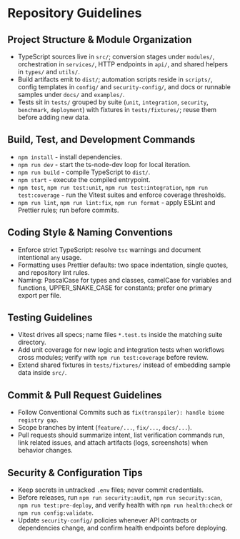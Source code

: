 # Repository Guidelines

## Project Structure & Module Organization
- TypeScript sources live in `src/`; conversion stages under `modules/`, orchestration in `services/`, HTTP endpoints in `api/`, and shared helpers in `types/` and `utils/`.
- Build artifacts emit to `dist/`; automation scripts reside in `scripts/`, config templates in `config/` and `security-config/`, and docs or runnable samples under `docs/` and `examples/`.
- Tests sit in `tests/` grouped by suite (`unit`, `integration`, `security`, `benchmark`, `deployment`) with fixtures in `tests/fixtures/`; reuse them before adding new data.

## Build, Test, and Development Commands
- `npm install` - install dependencies.
- `npm run dev` - start the ts-node-dev loop for local iteration.
- `npm run build` - compile TypeScript to `dist/`.
- `npm start` - execute the compiled entrypoint.
- `npm test`, `npm run test:unit`, `npm run test:integration`, `npm run test:coverage` - run the Vitest suites and enforce coverage thresholds.
- `npm run lint`, `npm run lint:fix`, `npm run format` - apply ESLint and Prettier rules; run before commits.

## Coding Style & Naming Conventions
- Enforce strict TypeScript: resolve `tsc` warnings and document intentional `any` usage.
- Formatting uses Prettier defaults: two space indentation, single quotes, and repository lint rules.
- Naming: PascalCase for types and classes, camelCase for variables and functions, UPPER_SNAKE_CASE for constants; prefer one primary export per file.

## Testing Guidelines
- Vitest drives all specs; name files `*.test.ts` inside the matching suite directory.
- Add unit coverage for new logic and integration tests when workflows cross modules; verify with `npm run test:coverage` before review.
- Extend shared fixtures in `tests/fixtures/` instead of embedding sample data inside `src/`.

## Commit & Pull Request Guidelines
- Follow Conventional Commits such as `fix(transpiler): handle biome registry gap`.
- Scope branches by intent (`feature/...`, `fix/...`, `docs/...`).
- Pull requests should summarize intent, list verification commands run, link related issues, and attach artifacts (logs, screenshots) when behavior changes.

## Security & Configuration Tips
- Keep secrets in untracked `.env` files; never commit credentials.
- Before releases, run `npm run security:audit`, `npm run security:scan`, `npm run test:pre-deploy`, and verify health with `npm run health:check` or `npm run config:validate`.
- Update `security-config/` policies whenever API contracts or dependencies change, and confirm health endpoints before deploying.
